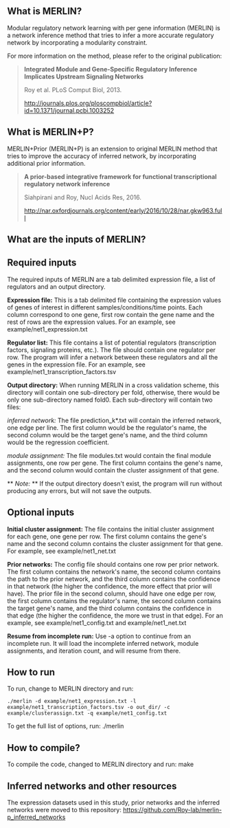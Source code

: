 What is MERLIN?
---------------
Modular regulatory network learning with per gene information (MERLIN) is a network inference method that tries to infer a more accurate regulatory network by incorporating a modularity constraint. 

For more information on the method, please refer to the original publication:
> **Integrated Module and Gene-Specific Regulatory Inference Implicates Upstream Signaling Networks**
>
> Roy et al. PLoS Comput Biol, 2013.
>
> http://journals.plos.org/ploscompbiol/article?id=10.1371/journal.pcbi.1003252

What is MERLIN+P?
-----------------
MERLIN+Prior (MERLIN+P) is an extension to original MERLIN method that tries to improve the accuracy of inferred network, by incorporating additional prior information.
> **A prior-based integrative framework for functional transcriptional regulatory network inference**
>
> Siahpirani and Roy, Nucl Acids Res, 2016.
>
> http://nar.oxfordjournals.org/content/early/2016/10/28/nar.gkw963.full

What are the inputs of MERLIN?
------------------------------

Required inputs
---------------
The required inputs of MERLIN are a tab delimited expression file, a list of regulators and an output directory.

**Expression file:** This is a tab delimited file containing the expression values of genes of interest in different samples/conditions/time points. Each column correspond to one gene, first row contain the gene name and the rest of rows are the expression values.
For an example, see example/net1_expression.txt

**Regulator list:** This file contains a list of potential regulators (transcription factors, signaling proteins, etc.). The file should contain one regulator per row. The program will infer a network between these regulators and all the genes in the expression file.
For an example, see example/net1_transcription_factors.tsv

**Output directory:** When running MERLIN in a cross validation scheme, this directory will contain one sub-directory per fold, otherwise, there would be only one sub-directory named fold0. Each sub-directory will contain two files:

*inferred network:* The file prediction_k*.txt will contain the inferred network, one edge per line. The first column would be the regulator's name, the second column would be the target gene's name, and the third column would be the regression coefficient.

*module assignment:* The file modules.txt would contain the final module assignments, one row per gene. The first column contains the gene's name, and the second column would contain the cluster assignment of that gene.

** *Note:* ** If the output directory doesn't exist, the program will run without producing any errors, but will not save the outputs.

Optional inputs
---------------

**Initial cluster assignment:** The file contains the initial cluster assignment for each gene, one gene per row. The first column contains the gene's name and the second column contains the cluster assignment for that gene. For example, see example/net1_net.txt

**Prior networks:** The config file should contains one row per prior network. The first column contains the network's name, the second column contains the path to the prior network, and the third column contains the confidence in that network (the higher the confidence, the more effect that prior will have). The prior file in the second column, should have one edge per row, the first column contains the regulator's name, the second column contains the target gene's name, and the third column contains the confidence in that edge (the higher the confidence, the more we trust in that edge). For an example, see example/net1_config.txt and example/net1_net.txt

**Resume from incomplete run:** Use -a option to continue from an incomplete run. It will load the incomplete inferred network, module assignments, and iteration count, and will resume from there.

How to run
----------
To run, change to MERLIN directory and run:

```
./merlin -d example/net1_expression.txt -l example/net1_transcription_factors.tsv -o out_dir/ -c example/clusterassign.txt -q example/net1_config.txt
```

To get the full list of options, run: ./merlin

How to compile?
---------------

To compile the code, changed to MERLIN directory and run: make

Inferred networks and other resources
-------------------------------------
The expression datasets used in this study, prior networks and the inferred networks were moved to this repository:
https://github.com/Roy-lab/merlin-p_inferred_networks
